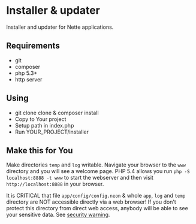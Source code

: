 # Installer & updater

Installer and updater for Nette applications.

## Requirements

* git
* composer
* php 5.3+
* http server

## Using

* git clone clone & composer install
* Copy to Your project
* Setup path in index.php
* Run YOUR_PROJECT/installer

## Make this for You

Make directories `temp` and `log` writable. Navigate your browser
to the `www` directory and you will see a welcome page. PHP 5.4 allows
you run `php -S localhost:8888 -t www` to start the webserver and
then visit `http://localhost:8888` in your browser.


It is CRITICAL that file `app/config/config.neon` & whole `app`, `log`
and `temp` directory are NOT accessible directly via a web browser! If you
don't protect this directory from direct web access, anybody will be able to see
your sensitive data. See [security warning](http://nette.org/security-warning).

